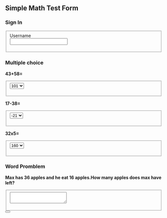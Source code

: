 <!DOCTYPE html>
<html lang="en-us">
    <head>
        <h2>Simple Math Test Form</h2>
        <h3> Sign In</h3>
        <meta charset="UTF-8">
        <meta name="viewport" content="width = device-width, initial-scale=1.0">
        <meta name="author" content="Kira Zamora">
        <meta name="keywords" content="simple math test form, math test, simple math, math test">
        <meta name="desciption" content=" addition, multiplcation, and subtraction math test">
    </head>
</html>
<body>
    <fieldset>
      <form>
         Username</br>
         <input type="text">
      </br>
      </form>
    </fieldset>
</body>
<h3>Multiple choice</h3>
<p>
    <b>43+58=</b>
</p>
<fieldset>
    <form>
        <select>
            <option  selected>101</option>
            <option>105</option>
            <option>100</option>
        </select>
    </form>
</fieldset>
<p>
    <b>17-38=</b>
</p>
<fieldset>
    <form>
        <select>
            <option>21</option>
            <option selected>-21</option>
            <option>27</option>
        </select>
    </form>
</fieldset>
<p>
    <b>32x5=</b>
</p>
<fieldset>
    <form>
        <select>
            <option selected>160</option>
            <option>175</option>
            <option>165</option>
        </select>
    </form>
</fieldset>
<!--end of mulipule choice--!>
<h3>Word Promblem</h3>
<p>
    <b>Max has 36 apples and he eat 16 apples.How many apples does max have left? </b>
</p>
<fieldset>
    <form>
        <textarea rows="2" cols="20">
        </textarea>
    </form>
</fieldset>
<!--end of test--!>
<form>
    <button type="submit"></button>
</form>
